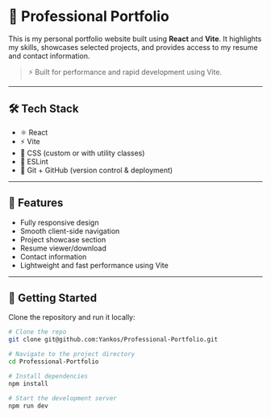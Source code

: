 # 💼 Professional Portfolio

This is my personal portfolio website built using **React** and **Vite**. It highlights my skills, showcases selected projects, and provides access to my resume and contact information.

> ⚡ Built for performance and rapid development using Vite.

---

## 🛠 Tech Stack

- ⚛️ React
- ⚡ Vite
- 🎨 CSS (custom or with utility classes)
- 📄 ESLint
- 📁 Git + GitHub (version control & deployment)

---

## 🌟 Features

- Fully responsive design
- Smooth client-side navigation
- Project showcase section
- Resume viewer/download
- Contact information
- Lightweight and fast performance using Vite

---

## 🚀 Getting Started

Clone the repository and run it locally:

```bash
# Clone the repo
git clone git@github.com:Yankos/Professional-Portfolio.git

# Navigate to the project directory
cd Professional-Portfolio

# Install dependencies
npm install

# Start the development server
npm run dev
